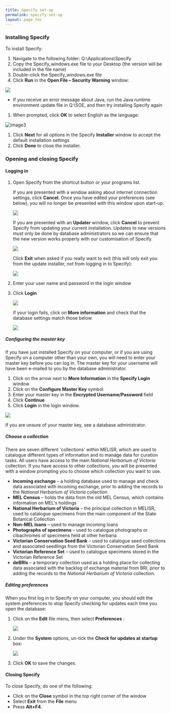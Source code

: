```yaml
---
title: Specify set-up
permalink: specify-set-up
layout: page_toc
---
```


### Installing Specify

To install Specify:

1. Navigate to the following folder: Q:\Applications\Specify
2. Copy the Specify\_windows.exe file to your Desktop (the version will be included in the file name)
3. Double-click the Specify\_windows.exe file
4. Click **Run** in the **Open File – Security Warning** window:

![](assets/media/image2.png)

- If you receive an error message about Java, run the Java runtime environment update file in Q:\SOE, and then try installing Specify again

1. When prompted, click **OK** to select English as the language:

![image3](assets/media/image003.jpg)

1. Click **Next** for all options in the Specify **Installer** window to accept the default installation settings
2. Click **Done** to close the installer.

### Opening and closing Specify

#### Logging in

1.  Open Specify from the shortcut button or your programs list.

    If you are presented with a window asking about internet connection settings, click **Cancel**. Once you have edited your preferences (see below), you will no longer be presented with this window upon start-up.

    ![](assets/media/image4.jpg)

    If you are presented with an **Updater** window, click **Cancel** to prevent Specify from updating your current installation. Updates to new versions must only be done by database administrators so we can ensure that the new version works properly with our customisation of Specify.

    ![](assets/media/image5.png)

    Click **Exit** when asked if you really want to exit (this will only exit you from the update installer, not from logging in to Specify):

    ![](assets/media/image6.png)

2.  Enter your user name and password in the login window
3.  Click **Login**

    ![](assets/media/image7.png)

    If your login fails, click on **More information** and check that the database settings match those below.

    ![](assets/media/image8.jpg)

##### Configuring the master key

If you have just installed Specify on your computer, or if you are using Specify on a computer other than your own, you will need to enter your master key before you can log in. The master key for your username will have been e-mailed to you by the database administrator.

1.  Click on the arrow next to **More Information** in the **Specify Login** window
2.  Click on the **Configure Master Key** symbol
3.  Enter your master key in the **Encrypted Username/Password** field
4.  Click **Continue**
5.  Click **Login** in the login window.

![](assets/media/image9.jpeg)

If you are unsure of your master key, see a database administrator.

##### Choose a collection

There are seven different &#39;collections&#39; within MELISR, which are used to catalogue different types of information and to manage data for curation tasks. All users have access to the main _National Herbarium of Victoria_ collection. If you have access to other collections, you will be presented with a window prompting you to choose which collection you want to use.

-   **Incoming exchange** – a holding database used to manage and check data associated with incoming exchange,    prior to adding the records to the _National Herbarium of Victoria_ collection
-   **MEL Census** – holds the data from the old MEL Census, which contains information on MEL&#39;s holdings
-   **National Herbarium of Victoria** – the principal collection in MELISR, used to catalogue specimens from the main component of the State Botanical Collection
-   **Non-MEL loans** – used to manage incoming loans
-   **Photographs of specimens­** – used to catalogue photographs or cibachromes of specimens held at other herbaria
-   **Victorian Conservation Seed Bank­­** – used to catalogue seed collections and associated seedlings from the Victorian Conservation Seed Bank
-   **Victorian Reference Set**  – used to catalogue specimens stored in the Victorian Reference Set
-   **deBRIs** – a temporary collection used as a holding place for collecting data associated with the backlog of exchange material from BRI, prior to adding the records to the _National Herbarium of Victoria_ collection.

##### Editing preferences

When you first log in to Specify on your computer, you should edit the system preferences to stop Specify checking for updates each time you open the database:

1.  Click on the **Edit** file menu, then select **Preferences** :

    ![](assets/media/image10.png)

2.  Under the **System** options, un-tick the **Check for updates at startup** box:

    ![](assets/media/image11.png)

3.  Click **OK** to save the changes.

#### Closing Specify

To close Specify, do one of the following:

-   Click on the **Close** symbol in the top right corner of the window
-   Select **Exit** from the **File** menu
-   Press **Alt+F4**.
